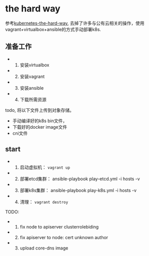 # the hard way

参考[kubernetes-the-hard-way](https://github.com/kelseyhightower/kubernetes-the-hard-way), 去掉了许多与公有云相关的操作，使用vagrant+virtualbox+ansible的方式手动部署k8s.

## 准备工作

- 1. 安装virtualbox
- 2. 安装vagrant
- 3. 安装ansible
- 4. 下载所需资源

todo, 将以下文件上传到对象存储。

- 手动编译好的k8s bin文件，
- 下载好的docker image文件
- cni文件


## start

- 1. 启动虚拟机： `vagrant up`
- 2. 部署etcd集群：  ansible-playbook play-etcd.yml -i hosts -v
- 3. 部署k8s集群：  ansible-playbook play-k8s.yml -i hosts -v
- 4. 清理： `vagrant destroy`


TODO:
- 1. fix node to apiserver clusterrolebiding
- 2. fix apiserver to node: cert unknown author
- 3. upload core-dns image
